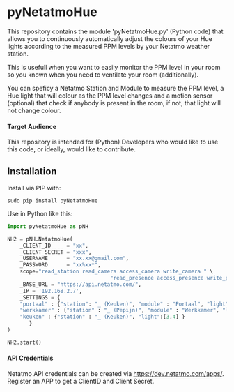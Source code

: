 # pyNetatmoHue

This repository contains the module 'pyNetatmoHue.py' (Python code) that allows you to continuously automatically adjust the colours of your Hue lights according to the measured PPM levels by your Netatmo weather station. 

This is usefull when you want to easily monitor the PPM level in your room so you known when you need to ventilate your room (additionally). 

You can speficy a Netatmo Station and Module to measure the PPM level, a Hue light that will colour as the PPM level changes and a motion sensor (optional) that check if anybody is present in the room, if not, that light will not change colour. 

#### Target Audience
This repository is intended for (Python) Developers who would like to use this code, or ideally, would like to contribute.


## Installation

Install via PIP with:

    sudo pip install pyNetatmoHue

Use in Python like this:

```python
import pyNetatmoHue as pNH

NH2 = pNH.NetatmoHue(
    _CLIENT_ID     = "xx",
    _CLIENT_SECRET = "xxx",
    _USERNAME      = "xx.xx@gmail.com",
    _PASSWORD      = "xx%xx*",
    scope="read_station read_camera access_camera write_camera " \
                                 "read_presence access_presence write_presence read_thermostat write_thermostat",
    _BASE_URL = "https://api.netatmo.com/",
    _IP = '192.168.2.7',
    _SETTINGS = {
    "portaal" : {"station": "_ (Keuken)", "module" : "Portaal", "light":[8], "sensor":16 },
    "werkkamer" : {"station" : "_ (Pepijn)", "module" : "Werkkamer", "light":[6], "sensor":160 },
    "keuken" : {"station" : "_ (Keuken)", "light":[3,4] }
       }
)

NH2.start()

````

#### API Credentials

Netatmo API credentials can be created via https://dev.netatmo.com/apps/. Register an APP to get a ClientID and Client Secret. 
